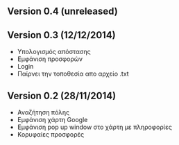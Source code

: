 ## Version 0.4 (unreleased)


## Version 0.3 (12/12/2014)
  - Υπολογισμός απόστασης
  - Εμφάνιση προσφορών
  - Login
  - Παίρνει την τοποθεσία απο αρχείο .txt

## Version 0.2 (28/11/2014)
 - Αναζήτηση πόλης
 - Εμφάνιση χάρτη Google
 - Εμφάνιση pop up window στο χάρτη με πληροφορίες
 - Κορυφαίες προσφορές 

